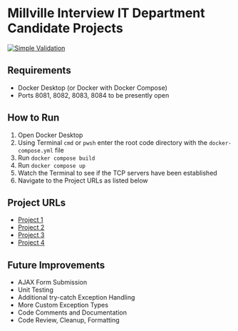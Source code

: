 # Millville Interview IT Department Candidate Projects

[![Simple Validation](https://github.com/czenzel/MillvilleMutualDemo/actions/workflows/validate.yml/badge.svg)](https://github.com/czenzel/MillvilleMutualDemo/actions/workflows/validate.yml)

## Requirements

* Docker Desktop (or Docker with Docker Compose)
* Ports 8081, 8082, 8083, 8084 to be presently open

## How to Run

1. Open Docker Desktop
2. Using Terminal `cmd` or `pwsh` enter the root code directory with the `docker-compose.yml` file
3. Run `docker compose build`
4. Run `docker compose up`
5. Watch the Terminal to see if the TCP servers have been established
6. Navigate to the Project URLs as listed below

## Project URLs

* [Project 1](http://localhost:8081)
* [Project 2](http://localhost:8082)
* [Project 3](http://localhost:8083)
* [Project 4](http://localhost:8084)

## Future Improvements

* AJAX Form Submission
* Unit Testing
* Additional try-catch Exception Handling
* More Custom Exception Types
* Code Comments and Documentation
* Code Review, Cleanup, Formatting
